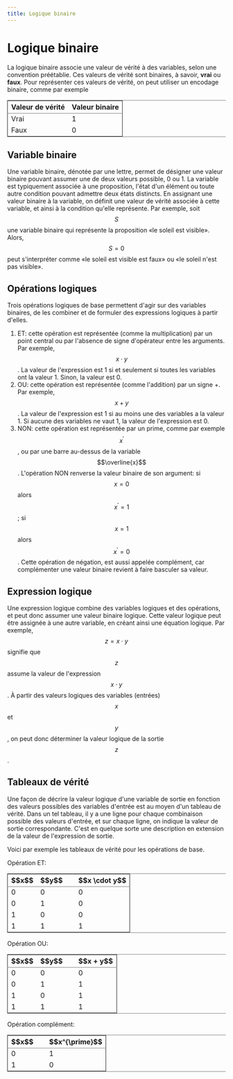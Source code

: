 ```yaml
---
title: Logique binaire
---
```


# Logique binaire

La logique binaire associe une valeur de vérité à des variables, selon
une convention préétablie. Ces valeurs de vérité sont binaires, à
savoir, **vrai** ou **faux**. Pour représenter ces valeurs de vérité, on
peut utiliser un encodage binaire, comme par exemple

<table border="2" cellspacing="0" cellpadding="6" rules="groups" frame="hsides">


<colgroup>
<col  class="org-left" />

<col  class="org-right" />
</colgroup>
<thead>
<tr>
<th scope="col" class="org-left">Valeur de vérité</th>
<th scope="col" class="org-right">Valeur binaire</th>
</tr>
</thead>

<tbody>
<tr>
<td class="org-left">Vrai</td>
<td class="org-right">1</td>
</tr>


<tr>
<td class="org-left">Faux</td>
<td class="org-right">0</td>
</tr>
</tbody>
</table>


## Variable binaire

Une variable binaire, dénotée par une lettre, permet de désigner une
valeur binaire pouvant assumer une de deux valeurs possible, 0
ou 1. La variable est typiquement associée à une proposition, l'état
d'un élément ou toute autre condition pouvant admettre deux états
distincts. En assignant une valeur binaire à la variable, on définit
une valeur de vérité associée à cette variable, et ainsi à la
condition qu'elle représente. Par exemple, soit $$S$$ une variable
binaire qui représente la proposition «le soleil est visible». Alors,
$$S=0$$ peut s'interpréter comme «le soleil est visible est faux» ou
«le soleil n'est pas visible».


## Opérations logiques

Trois opérations logiques de base permettent d'agir sur des variables
binaires, de les combiner et de formuler des expressions logiques à
partir d'elles.

1.  ET: cette opération est représentée (comme la multiplication) par
    un point central ou par l'absence de signe d'opérateur entre les
    arguments. Par exemple, $$x \cdot y$$. La valeur de l'expression est
    1 si et seulement si toutes les variables ont la valeur 1. Sinon,
    la valeur est 0.
2.  OU: cette opération est représentée (comme l'addition) par un signe
    +. Par exemple, $$x + y$$. La valeur de l'expression est 1 si au
    moins une des variables a la valeur 1. Si aucune des variables ne
    vaut 1, la valeur de l'expression est 0.
3.  NON: cette opération est représentée par un prime, comme par
    exemple $$x^\prime$$, ou par une barre au-dessus de la variable
    $$\overline{x}$$.  L'opération NON renverse la valeur binaire de
    son argument: si $$x =0$$ alors $$x^\prime = 1$$; si $$x =1$$
    alors $$x^ \prime = 0$$. Cette opération de négation, est aussi
    appelée complément, car complémenter une valeur binaire revient à
    faire basculer sa valeur.


## Expression logique

Une expression logique combine des variables logiques et des
opérations, et peut donc assumer une valeur binaire logique. Cette
valeur logique peut être assignée à une autre variable, en créant
ainsi une équation logique. Par exemple, $$z = x \cdot y$$ signifie
que $$z$$ assume la valeur de l'expression $$x \cdot y$$. À partir des
valeurs logiques des variables (entrées) $$x$$ et $$y$$, on peut donc
déterminer la valeur logique de la sortie $$z$$.


## Tableaux de vérité

Une façon de décrire la valeur logique d'une variable de sortie en
fonction des valeurs possibles des variables d'entrée est au moyen
d'un tableau de vérité. Dans un tel tableau, il y a une ligne pour
chaque combinaison possible des valeurs d'entrée, et sur chaque ligne,
on indique la valeur de sortie correspondante. C'est en quelque sorte
une description en extension de la valeur de l'expression de sortie.

Voici par exemple les tableaux de vérité pour les opérations de base.


Opération ET:

<table border="2" cellspacing="0" cellpadding="6" rules="groups" frame="hsides">


<colgroup>
<col  class="org-right" />

<col  class="org-right" />

<col  class="org-left" />

<col  class="org-right" />
</colgroup>
<thead>
<tr>
<th scope="col" class="org-right">$$x$$</th>
<th scope="col" class="org-right">$$y$$</th>
<th scope="col" class="org-left">&#xa0;</th>
<th scope="col" class="org-right">$$x \cdot y$$</th>
</tr>
</thead>

<tbody>
<tr>
<td class="org-right">0</td>
<td class="org-right">0</td>
<td class="org-left">&#xa0;</td>
<td class="org-right">0</td>
</tr>


<tr>
<td class="org-right">0</td>
<td class="org-right">1</td>
<td class="org-left">&#xa0;</td>
<td class="org-right">0</td>
</tr>


<tr>
<td class="org-right">1</td>
<td class="org-right">0</td>
<td class="org-left">&#xa0;</td>
<td class="org-right">0</td>
</tr>


<tr>
<td class="org-right">1</td>
<td class="org-right">1</td>
<td class="org-left">&#xa0;</td>
<td class="org-right">1</td>
</tr>
</tbody>
</table>

Opération OU:

<table border="2" cellspacing="0" cellpadding="6" rules="groups" frame="hsides">


<colgroup>
<col  class="org-right" />

<col  class="org-right" />

<col  class="org-left" />

<col  class="org-right" />
</colgroup>
<thead>
<tr>
<th scope="col" class="org-right">$$x$$</th>
<th scope="col" class="org-right">$$y$$</th>
<th scope="col" class="org-left">&#xa0;</th>
<th scope="col" class="org-right">$$x + y$$</th>
</tr>
</thead>

<tbody>
<tr>
<td class="org-right">0</td>
<td class="org-right">0</td>
<td class="org-left">&#xa0;</td>
<td class="org-right">0</td>
</tr>


<tr>
<td class="org-right">0</td>
<td class="org-right">1</td>
<td class="org-left">&#xa0;</td>
<td class="org-right">1</td>
</tr>


<tr>
<td class="org-right">1</td>
<td class="org-right">0</td>
<td class="org-left">&#xa0;</td>
<td class="org-right">1</td>
</tr>


<tr>
<td class="org-right">1</td>
<td class="org-right">1</td>
<td class="org-left">&#xa0;</td>
<td class="org-right">1</td>
</tr>
</tbody>
</table>

Opération complément:

<table border="2" cellspacing="0" cellpadding="6" rules="groups" frame="hsides">


<colgroup>
<col  class="org-right" />

<col  class="org-left" />

<col  class="org-right" />
</colgroup>
<thead>
<tr>
<th scope="col" class="org-right">$$x$$</th>
<th scope="col" class="org-left">&#xa0;</th>
<th scope="col" class="org-right">$$x^{\prime}$$</th>
</tr>
</thead>

<tbody>
<tr>
<td class="org-right">0</td>
<td class="org-left">&#xa0;</td>
<td class="org-right">1</td>
</tr>


<tr>
<td class="org-right">1</td>
<td class="org-left">&#xa0;</td>
<td class="org-right">0</td>
</tr>
</tbody>
</table>

